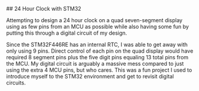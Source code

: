 \## 24 Hour Clock with STM32



Attempting to design a 24 hour clock on a quad seven-segment display using as few pins from an MCU as possible while also having some fun by putting this through a digital circuit of my design.



Since the STM32F446RE has an internal RTC, I was able to get away with only using 9 pins. Direct control of each pin on the quad display would have required 8 segment pins plus the five digit pins equaling 13 total pins from the MCU. My digital circuit is arguably a massive mess compared to just using the extra 4 MCU pins, but who cares. This was a fun project I used to introduce myself to the STM32 environment and get to revisit digital circuits.


